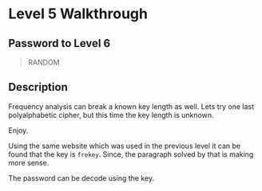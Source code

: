 # Level 5 Walkthrough

## Password to Level 6
> RANDOM

## Description

Frequency analysis can break a known key length as well.  Lets try one
last polyalphabetic cipher, but this time the key length is unknown.


Enjoy.

Using the same website which was used in the previous level it can be found that the key is `frekey`. Since, the paragraph solved by that is making more sense.

The password can be decode using the key.
